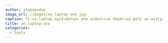 ```yaml
---
author: alepapadop
image_url: /images/xo-laptop-one.jpg
caption: Το xo-laptop σχεδιάστηκε από ανθεκτικό πλαστικό ώστε να αντέχει τις κακουχίες και να συνεχίζει να λειτουργεί κάτω από ακραίες τιμές θερμοκρασίας υγρασίας και σκόνης.
title: xo-laptop-one
categories:
  - tools
---
```

